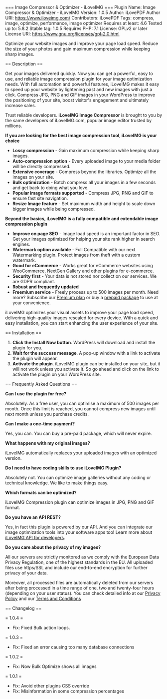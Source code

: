 === Image Compressor & Optimizer - iLoveIMG ===
Plugin Name: Image Compressor & Optimizer - iLoveIMG
Version: 1.0.5
Author: iLovePDF
Author URI: https://www.iloveimg.com/
Contributors: iLovePDF
Tags: compress, image, optimize, performance, image optimizer
Requires at least: 4.6
Tested up to: 5.8.2
Stable tag: 1.0.5
Requires PHP: 7.1
License: GPLv2 or later
License URI: https://www.gnu.org/licenses/gpl-2.0.html

Optimize your website images and improve your page load speed. Reduce the size of your photos and gain maximum compression while keeping sharp images.

== Description ==

Get your images delivered quickly. Now you can get a powerful, easy to use, and reliable image compression plugin for your image optimization needs. With full automation and powerful features, iLoveIMG makes it easy to speed up your website by lightening past and new images with just a click. Compress JPG, PNG and GIF images in your WordPress to improve the positioning of your site, boost visitor's engagement and ultimately increase sales. 

Trust reliable developers. **iLoveIMG Image Compressor** is brought to you by the same developers of iLoveIMG.com, popular image editor trusted by millions.

**If you are looking for the best image compression tool, iLoveIMG is your choice**

-   **Lossy compression** - Gain maximum compression while keeping sharp images.
-   **Auto-compression option** - Every uploaded image to your media folder will be directly compressed.
-   **Extensive coverage** -  Compress beyond the libraries. Optimize all the images on your site.
-   **Bulk optimization**  - Batch compress all your images in a few seconds and get back to doing what you love.
-   **Popular image formats supported** - Compress JPG, PNG and GIF to ensure fast site navigation.
-   **Resize Image feature** - Set maximum width and height to scale down bigger images while being compressed.

**Beyond the basics, iLoveIMG is a fully compatible and extendable image compression plugin**

-   **Improve on page SEO** - Image load speed is an important factor in SEO. Get your images optimized for helping your site rank higher in search engines.
-   **Watermark option available** - Full Compatible with our next Watermarking plugin. Protect images from theft with a custom watermark.
-   **Good for eCommerce** - Works great for eCommerce websites using WooCommerce, NextGen Gallery and other plugins for e-commerce.
-   **Security first** -  Your data is not stored nor collect on our services. We are GDPR compliant.
-   **Robust and frequently updated**
-   **Freemium service** - Freely process up to 500 images per month. Need more? Subscribe our [Premium plan](https://developer.iloveimg.com/pricing) or buy a [prepaid package](https://developer.iloveimg.com/pricing) to use at your convenience.

iLoveIMG optimizes your visual assets to improve your page load speed, delivering high-quality images rescaled for every device. With a quick and easy installation, you can start enhancing the user experience of your site.

== Installation ==

1. **Click the Install Now button**. WordPress will download and install the plugin for you.
2. **Wait for the success message**. A pop-up window with a link to activate the plugin will appear.
3. **Activate the plugin**. iLoveIMG plugin can be installed on your site, but it will not work unless you activate it. So go ahead and click on the link  to activate the plugin on your WordPress site.

== Frequently Asked Questions ==

**Can I use the plugin for free?**

Absolutely. As a free user, you can optimise a maximum of 500 images per month. Once this limit is reached, you cannot compress new images until next month unless you purchase credits. 

**Can I make a one-time payment?**

Yes, you can. You can buy a pre-paid package, which will never expire.

**What happens with my original images?**

iLoveIMG automatically replaces your uploaded images with an optimized version.

**Do I need to have coding skills to use iLoveIMG Plugin?**

Absolutely not. You can optimize image galleries without any coding or technical knowledge. We like to make things easy.

**Which formats can be optimized?**

iLoveIMG Compression plugin can optimize images in JPG, PNG and GIF format.

**Do you have an API REST?**

Yes, in fact this plugin is powered by our API. And you can integrate our image optimization tools into your software apps too! Learn more about [iLoveIMG API for developers](https://developer.iloveimg.com).

**Do you care about the privacy of my images?**

All our servers are strictly monitored as we comply with the European Data Privacy Regulation, one of the highest standards in the EU.  All uploaded files use https/SSL and include our end-to-end encryption for further privacy of your data. 

Moreover, all processed files are automatically deleted from our servers after being processed in a time range of one, two and twenty-four hours (depending on your user status). You can check detailed info at our [Privacy Policy](https://www.iloveimg.com/help/privacy) and our [Terms and Conditions](https://www.iloveimg.com/help/terms)


== Changelog ==

= 1.0.4 =

- Fix: Fixed Bulk action loops.

= 1.0.3 =

- Fix: Fixed an error causing too many database connections

= 1.0.2 =

- Fix: Now Bulk Optimize shows all images

= 1.0.1 =

- Fix: Avoid other plugins CSS override
- Fix: Misinformation in some compression percentages
